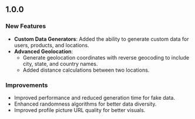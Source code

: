 ## 1.0.0

### New Features
- **Custom Data Generators**: Added the ability to generate custom data for users, products, and locations.
- **Advanced Geolocation**:
  - Generate geolocation coordinates with reverse geocoding to include city, state, and country names.
  - Added distance calculations between two locations.

### Improvements
- Improved performance and reduced generation time for fake data.
- Enhanced randomness algorithms for better data diversity.
- Improved profile picture URL quality for better visuals.
